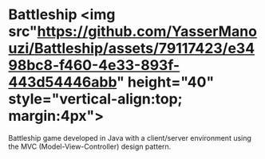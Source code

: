 # Battleship <img src"https://github.com/YasserManouzi/Battleship/assets/79117423/e3498bc8-f460-4e33-893f-443d54446abb" height="40" style="vertical-align:top; margin:4px">

Battleship game developed in Java with a client/server environment using the MVC (Model-View-Controller) design pattern.


